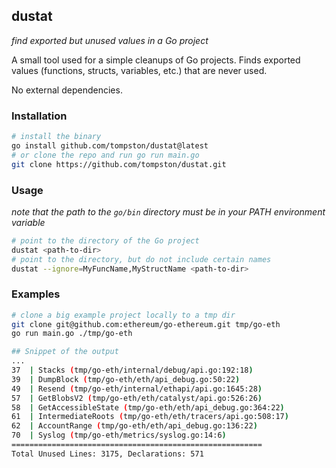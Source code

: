 ## dustat

_find exported but unused values in a Go project_

A small tool used for a simple cleanups of Go projects. Finds exported values (functions, structs, variables, etc.) that are never used.

No external dependencies.

### Installation

```bash
# install the binary
go install github.com/tompston/dustat@latest
# or clone the repo and run go run main.go
git clone https://github.com/tompston/dustat.git
```

### Usage

_note that the path to the `go/bin` directory must be in your PATH environment variable_

```bash
# point to the directory of the Go project
dustat <path-to-dir>
# point to the directory, but do not include certain names
dustat --ignore=MyFuncName,MyStructName <path-to-dir>
```

### Examples

```bash
# clone a big example project locally to a tmp dir
git clone git@github.com:ethereum/go-ethereum.git tmp/go-eth
go run main.go ./tmp/go-eth

## Snippet of the output
...
37  | Stacks (tmp/go-eth/internal/debug/api.go:192:18)
39  | DumpBlock (tmp/go-eth/eth/api_debug.go:50:22)
49  | Resend (tmp/go-eth/internal/ethapi/api.go:1645:28)
57  | GetBlobsV2 (tmp/go-eth/eth/catalyst/api.go:526:26)
58  | GetAccessibleState (tmp/go-eth/eth/api_debug.go:364:22)
61  | IntermediateRoots (tmp/go-eth/eth/tracers/api.go:508:17)
62  | AccountRange (tmp/go-eth/eth/api_debug.go:136:22)
70  | Syslog (tmp/go-eth/metrics/syslog.go:14:6)
========================================================
Total Unused Lines: 3175, Declarations: 571
```
